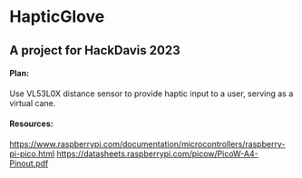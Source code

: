 # HapticGlove

## A project for HackDavis 2023


#### Plan:
Use VL53L0X distance sensor to provide haptic input to a user, serving as a virtual cane.

#### Resources:


https://www.raspberrypi.com/documentation/microcontrollers/raspberry-pi-pico.html
https://datasheets.raspberrypi.com/picow/PicoW-A4-Pinout.pdf
